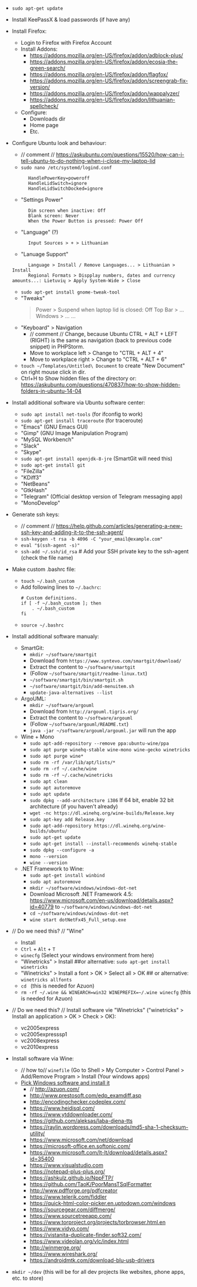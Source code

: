 - `sudo apt-get update`
- Install KeePassX & load passwords (if have any)
- Install Firefox: 
	- Login to Firefox with Firefox Account
	- Install Addons: 
		- https://addons.mozilla.org/en-US/firefox/addon/adblock-plus/
		- https://addons.mozilla.org/en-US/firefox/addon/ecosia-the-green-search/
		- https://addons.mozilla.org/en-US/firefox/addon/flagfox/
		- https://addons.mozilla.org/en-US/firefox/addon/screengrab-fix-version/
		- https://addons.mozilla.org/en-US/firefox/addon/wappalyzer/
		- https://addons.mozilla.org/en-US/firefox/addon/lithuanian-spellcheck/
	- Configure:
		- Downloads dir
		- Home page
		- Etc.
- Configure Ubuntu look and behaviour:
	- // comment // https://askubuntu.com/questions/15520/how-can-i-tell-ubuntu-to-do-nothing-when-i-close-my-laptop-lid
	- `sudo nano /etc/systemd/logind.conf`
  ```
		HandlePowerKey=poweroff
		HandleLidSwitch=ignore
		HandleLidSwitchDocked=ignore
  ```
	- "Settings Power"
  ```
		Dim screen when inactive: Off
		Blank screen: Never
		When the Power Button is pressed: Power Off
  ```
	- "Language" (?)
  ```
		Input Sources > + > Lithuanian
  ```
	- "Lanuage Support"
  ```
		Language > Install / Remove Languages... > Lithuanian > Install	
		Regional Formats > Dispplay numbers, dates and currency amounts...: Lietuvių > Apply System-Wide > Close
  ```
	- `sudo apt-get install gnome-tweak-tool`
	- "Tweaks"
		> Power > Suspend when laptop lid is closed: Off
		> Top Bar > ...
		> Windows > ...
		> ...
	- "Keyboard" > Navigation
		- // comment // Change, because Ubuntu CTRL + ALT + LEFT (RIGHT) is the same as navigation (back to previous code snippet) in PHPStorm.
		- Move to workplace left > Change to "CTRL + ALT + 4"
		- Move to workplace right > Change to "CTRL + ALT + 6"
	- `touch ~/Templates/Untitled\ Document` to create "New Document" on right mouse click in dir.
	- Ctrl+H to Show hidden files of the directory or: https://askubuntu.com/questions/470837/how-to-show-hidden-folders-in-ubuntu-14-04
	
- Install additional software via Ubuntu software center:
	- `sudo apt install net-tools` (for ifconfig to work)
	- `sudo apt-get install traceroute` (for traceroute)
	- "Emacs" (GNU Emacs GUI)
	- "Gimp" (GNU Image Manipulation Program)
	- "MySQL Workbench"
	- "Slack"
	- "Skype"
	- `sudo apt-get install openjdk-8-jre` (SmartGit will need this)
	- `sudo apt-get install git`
	- "FileZilla"
	- "KDiff3"
	- "NetBeans"
	- "GtkHash"
	- "Telegram" (Official desktop version of Telegram messaging app)
	- "MonoDevelop"
		
- Generate ssh keys:
	- // comment // https://help.github.com/articles/generating-a-new-ssh-key-and-adding-it-to-the-ssh-agent/
	- `ssh-keygen -t rsa -b 4096 -C "your_email@example.com"`
	- `eval "$(ssh-agent -s)"`
	- `ssh-add ~/.ssh/id_rsa` # Add your SSH private key to the ssh-agent (check the file name)

- Make custom .bashrc file:
	- `touch ~/.bash_custom`
	- Add following lines to `~/.bachrc`:
		```
		# Custom definitions.
		if [ -f ~/.bash_custom ]; then
		    . ~/.bash_custom
		fi
		```
	- `source ~/.bashrc`

- Install additional software manualy:
	- SmartGit: 
		- `mkdir ~/software/smartgit`
		- Download from `https://www.syntevo.com/smartgit/download/`
		- Extract the content to `~/software/smartgit`
		- (Follow `~/software/smartgit/readme-linux.txt`)
		- `~/software/smartgit/bin/smartgit.sh`
		- `~/software/smartgit/bin/add-menuitem.sh`
		- `update-java-alternatives --list`
	- ArgoUML:
		- `mkdir ~/software/argouml`
		- Download from `http://argouml.tigris.org/`
		- Extract the content to `~/software/argouml`
		- (Follow `~/software/argouml/README.txt`)
		- `java -jar ~/software/argouml/argouml.jar` will run the app
	- Wine + Mono
		- `sudo apt-add-repository --remove ppa:ubuntu-wine/ppa`
		- `sudo apt purge winehq-stable wine-mono wine-gecko winetricks`
		- `sudo apt purge wine*`
		- `sudo rm -rf /var/lib/apt/lists/*`
		- `sudo rm -rf ~/.cache/wine`
		- `sudo rm -rf ~/.cache/winetricks`
		- `sudo apt clean`
		- `sudo apt autoremove`
		- `sudo apt update`
		- `sudo dpkg --add-architecture i386` If 64 bit, enable 32 bit architecture (if you haven't already)
		- `wget -nc https://dl.winehq.org/wine-builds/Release.key`
		- `sudo apt-key add Release.key`
		- `sudo apt-add-repository https://dl.winehq.org/wine-builds/ubuntu/`
		- `sudo apt-get update`
		- `sudo apt-get install --install-recommends winehq-stable`
		- `sudo dpkg --configure -a`
		- `mono --version`
		- `wine --version`
	- .NET Framework to Wine:
		- `sudo apt-get install winbind`
		- `sudo apt autoremove`
		- `mkdir ~/software/windows/windows-dot-net`
		- Download Microsoft .NET Framework 4.5: https://www.microsoft.com/en-us/download/details.aspx?id=40779 to `~/software/windows/windows-dot-net`
		- `cd ~/software/windows/windows-dot-net`
		- `wine start dotNetFx45_Full_setup.exe`
		

- // Do we need this? // "Wine"
	- Install
	- `Ctrl` + `Alt` + `T`
	- `winecfg` (Select your windows environment from here)
	- "Winetricks" > Install ##or alternative: `sudo apt-get install winetricks`
	- "Winetricks" > Install a font > OK > Select all > OK ## or alternative: `winetricks allfonts`
	- `cd ` (this is needed for Azuon)
	- `rm -rf ~/.wine && WINEARCH=win32 WINEPREFIX=~/.wine winecfg` (this is needed for Azuon)

- // Do we need this? // Install software vie "Winetricks" ("winetricks" > Install an application > OK > Check > OK):
	- vc2005express
	- vc2005expresssp1
	- vc2008express
	- vc2010express

- Install software via Wine:
	- // how to// `winefile` (Go to Shell > My Computer > Control Panel > Add/Remove Program > Install (Your windows apps)
	- [Pick Windows software and install it](my-windows-10.md)
		- // http://azuon.com/
		- http://www.prestosoft.com/edp_examdiff.asp
		- http://encodingchecker.codeplex.com/
		- https://www.heidisql.com/
		- https://www.ytddownloader.com/
		- https://github.com/aleksas/laba-diena-tts
		- https://raylin.wordpress.com/downloads/md5-sha-1-checksum-utility/
		- https://www.microsoft.com/net/download
		- https://microsoft-office.en.softonic.com/
		- https://www.microsoft.com/lt-lt/download/details.aspx?id=35400
		- https://www.visualstudio.com
		- https://notepad-plus-plus.org/
		- https://ashkulz.github.io/NppFTP/
		- https://github.com/TaoK/PoorMansTSqlFormatter
		- http://www.pdfforge.org/pdfcreator
		- https://www.telerik.com/fiddler
		- https://quick-html-color-picker.en.uptodown.com/windows
		- https://sourcegear.com/diffmerge/
		- https://www.sourcetreeapp.com/
		- https://www.torproject.org/projects/torbrowser.html.en
		- https://www.vidyo.com/
		- https://vistanita-duplicate-finder.soft32.com/
		- https://www.videolan.org/vlc/index.html
		- http://winmerge.org/
		- https://www.wireshark.org/
		- https://androidmtk.com/download-blu-usb-drivers
	
- `mkdir ~/dev` (this will be for all dev projects like websites, phone apps, etc. to store)

